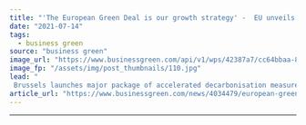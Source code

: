 ```yaml
---
title: "'The European Green Deal is our growth strategy' -  EU unveils sweeping 'Fit for 55' strategy"
date: "2021-07-14"
tags: 
  - business green
source: "business green"
image_url: "https://www.businessgreen.com/api/v1/wps/42387a7/cc64bbaa-878a-49ca-88f1-51e1535b6a9f/6/Ursula-Leyen-185x114.jpg"
image_fp: "/assets/img/post_thumbnails/110.jpg"
lead: "
 Brussels launches major package of accelerated decarbonisation measures, including tax reforms, new clean energy targets, and carbon border tariffs ..."
article_url: "https://www.businessgreen.com/news/4034479/european-green-deal-growth-strategy-eu-unveils-sweeping-fit-55-strategy"
---
```


---
